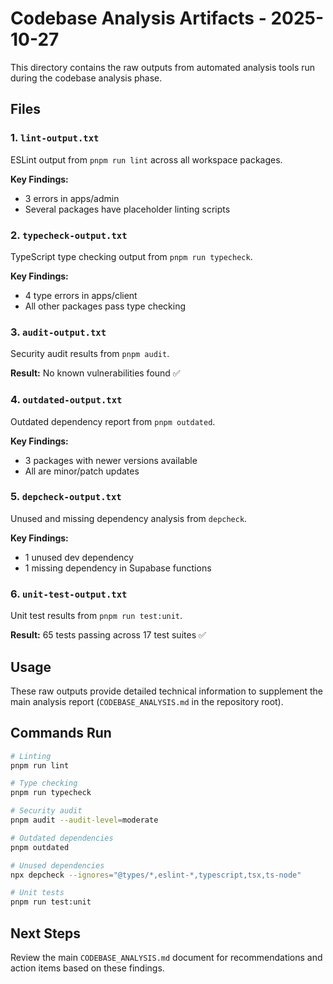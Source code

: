 # Codebase Analysis Artifacts - 2025-10-27

This directory contains the raw outputs from automated analysis tools run during the codebase analysis phase.

## Files

### 1. `lint-output.txt`
ESLint output from `pnpm run lint` across all workspace packages.

**Key Findings:**
- 3 errors in apps/admin
- Several packages have placeholder linting scripts

### 2. `typecheck-output.txt`
TypeScript type checking output from `pnpm run typecheck`.

**Key Findings:**
- 4 type errors in apps/client
- All other packages pass type checking

### 3. `audit-output.txt`
Security audit results from `pnpm audit`.

**Result:** No known vulnerabilities found ✅

### 4. `outdated-output.txt`
Outdated dependency report from `pnpm outdated`.

**Key Findings:**
- 3 packages with newer versions available
- All are minor/patch updates

### 5. `depcheck-output.txt`
Unused and missing dependency analysis from `depcheck`.

**Key Findings:**
- 1 unused dev dependency
- 1 missing dependency in Supabase functions

### 6. `unit-test-output.txt`
Unit test results from `pnpm run test:unit`.

**Result:** 65 tests passing across 17 test suites ✅

## Usage

These raw outputs provide detailed technical information to supplement the main analysis report (`CODEBASE_ANALYSIS.md` in the repository root).

## Commands Run

```bash
# Linting
pnpm run lint

# Type checking
pnpm run typecheck

# Security audit
pnpm audit --audit-level=moderate

# Outdated dependencies
pnpm outdated

# Unused dependencies
npx depcheck --ignores="@types/*,eslint-*,typescript,tsx,ts-node"

# Unit tests
pnpm run test:unit
```

## Next Steps

Review the main `CODEBASE_ANALYSIS.md` document for recommendations and action items based on these findings.
